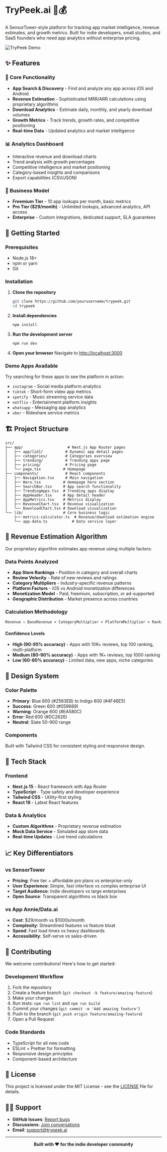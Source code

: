# TryPeek.ai 📱💰

A SensorTower-style platform for tracking app market intelligence, revenue estimates, and growth metrics. Built for indie developers, small studios, and SaaS founders who need app analytics without enterprise pricing.

![TryPeek Demo](https://via.placeholder.com/800x400/4F46E5/FFFFFF?text=TryPeek.ai+Demo)

## ✨ Features

### 🎯 Core Functionality
- **App Search & Discovery** - Find and analyze any app across iOS and Android
- **Revenue Estimation** - Sophisticated MRR/ARR calculations using proprietary algorithms
- **Download Analytics** - Estimate daily, monthly, and yearly download volumes
- **Growth Metrics** - Track trends, growth rates, and competitive positioning
- **Real-time Data** - Updated analytics and market intelligence

### 📊 Analytics Dashboard
- Interactive revenue and download charts
- Trend analysis with growth percentages
- Competitive intelligence and market positioning
- Category-based insights and comparisons
- Export capabilities (CSV/JSON)

### 🏢 Business Model
- **Freemium Tier** - 10 app lookups per month, basic metrics
- **Pro Tier ($29/month)** - Unlimited lookups, advanced analytics, API access
- **Enterprise** - Custom integrations, dedicated support, SLA guarantees

## 🚀 Getting Started

### Prerequisites
- Node.js 18+ 
- npm or yarn
- Git

### Installation

1. **Clone the repository**
   ```bash
   git clone https://github.com/yourusername/trypeek.git
   cd trypeek
   ```

2. **Install dependencies**
   ```bash
   npm install
   ```

3. **Run the development server**
   ```bash
   npm run dev
   ```

4. **Open your browser**
   Navigate to [http://localhost:3000](http://localhost:3000)

### Demo Apps Available
Try searching for these apps to see the platform in action:
- `instagram` - Social media platform analytics
- `tiktok` - Short-form video app metrics  
- `spotify` - Music streaming service data
- `netflix` - Entertainment platform insights
- `whatsapp` - Messaging app analytics
- `uber` - Rideshare service metrics

## 🏗️ Project Structure

```
src/
├── app/                    # Next.js App Router pages
│   ├── app/[id]/          # Dynamic app detail pages
│   ├── categories/        # Categories overview
│   ├── trending/          # Trending apps page
│   ├── pricing/           # Pricing page
│   └── page.tsx          # Homepage
├── components/            # React components
│   ├── Navigation.tsx     # Main navigation
│   ├── Hero.tsx          # Homepage hero section
│   ├── SearchBar.tsx     # App search functionality
│   ├── TrendingApps.tsx  # Trending apps display
│   ├── AppHeader.tsx     # App detail header
│   ├── AppMetrics.tsx    # Metrics display
│   ├── RevenueChart.tsx  # Revenue visualization
│   └── DownloadChart.tsx # Download visualization
└── lib/                  # Core business logic
    ├── metrics-calculator.ts  # Revenue/download estimation engine
    └── app-data.ts           # Data service layer
```

## 🧮 Revenue Estimation Algorithm

Our proprietary algorithm estimates app revenue using multiple factors:

### Data Points Analyzed
- **App Store Rankings** - Position in category and overall charts
- **Review Velocity** - Rate of new reviews and ratings
- **Category Multipliers** - Industry-specific revenue patterns
- **Platform Factors** - iOS vs Android monetization differences
- **Monetization Model** - Paid, freemium, subscription, or ad-supported
- **Geographic Distribution** - Market presence across countries

### Calculation Methodology
```typescript
Revenue = BaseRevenue × CategoryMultiplier × PlatformMultiplier × RankingMultiplier × RatingMultiplier
```

#### Confidence Levels
- **High (90-95% accuracy)** - Apps with 10K+ reviews, top 100 ranking, multi-platform
- **Medium (80-90% accuracy)** - Apps with 1K+ reviews, top 1000 ranking
- **Low (60-80% accuracy)** - Limited data, new apps, niche categories

## 🎨 Design System

### Color Palette
- **Primary**: Blue 600 (#2563EB) to Indigo 600 (#4F46E5)
- **Success**: Green 600 (#059669)
- **Warning**: Orange 600 (#EA580C)
- **Error**: Red 600 (#DC2626)
- **Neutral**: Slate 50-900 range

### Components
Built with Tailwind CSS for consistent styling and responsive design.

## 🔧 Tech Stack

### Frontend
- **Next.js 15** - React framework with App Router
- **TypeScript** - Type safety and developer experience
- **Tailwind CSS** - Utility-first styling
- **React 19** - Latest React features

### Data & Analytics
- **Custom Algorithms** - Proprietary revenue estimation
- **Mock Data Service** - Simulated app store data
- **Real-time Updates** - Live trend calculations

## 📈 Key Differentiators

### vs SensorTower
- **Pricing**: Free tier + affordable pro plans vs enterprise-only
- **User Experience**: Simple, fast interface vs complex enterprise UI  
- **Target Audience**: Indie developers vs large enterprises
- **Open Source**: Transparent algorithms vs black box

### vs App Annie/Data.ai
- **Cost**: $29/month vs $1000s/month
- **Complexity**: Streamlined features vs feature bloat
- **Speed**: Fast load times vs heavy dashboards
- **Accessibility**: Self-serve vs sales-driven

## 🤝 Contributing

We welcome contributions! Here's how to get started:

### Development Workflow
1. Fork the repository
2. Create a feature branch (`git checkout -b feature/amazing-feature`)
3. Make your changes
4. Run tests: `npm run lint` and `npm run build`
5. Commit your changes (`git commit -m 'Add amazing feature'`)
6. Push to the branch (`git push origin feature/amazing-feature`)
7. Open a Pull Request

### Code Standards
- TypeScript for all new code
- ESLint + Prettier for formatting
- Responsive design principles
- Component-based architecture

## 📝 License

This project is licensed under the MIT License - see the [LICENSE](LICENSE) file for details.

## 🙋‍♂️ Support

- **GitHub Issues**: [Report bugs](https://github.com/yourusername/trypeek/issues)
- **Discussions**: [Join conversations](https://github.com/yourusername/trypeek/discussions)
- **Email**: support@trypeek.ai

---

<div align="center">

**Built with ❤️ for the indie developer community**

</div>

